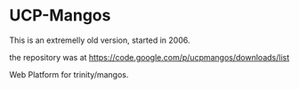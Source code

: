 UCP-Mangos
==========

This is an extremelly old version, started in 2006. 

the repository was at https://code.google.com/p/ucpmangos/downloads/list

Web Platform for trinity/mangos. 
